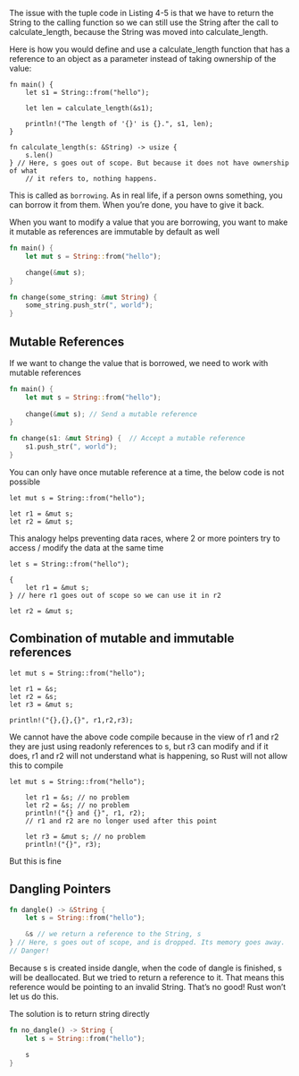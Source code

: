 The issue with the tuple code in Listing 4-5 is that we have to return the String to the calling function so we can still use the String after the call to calculate_length, because the String was moved into calculate_length.

Here is how you would define and use a calculate_length function that has a reference to an object as a parameter instead of taking ownership of the value:

```
fn main() {
    let s1 = String::from("hello");

    let len = calculate_length(&s1);

    println!("The length of '{}' is {}.", s1, len);
}

fn calculate_length(s: &String) -> usize {
    s.len()
} // Here, s goes out of scope. But because it does not have ownership of what
    // it refers to, nothing happens.
```

This is called as `borrowing`.  As in real life, if a person owns something, you can borrow it from them. 
When you’re done, you have to give it back.

When you want to modify a value that you are borrowing, you want to make it mutable as references are immutable by 
default as well

```rust
fn main() {
    let mut s = String::from("hello");

    change(&mut s);
}

fn change(some_string: &mut String) {
    some_string.push_str(", world");
}
```

## Mutable References
If we want to change the value that is borrowed, we need to work with mutable references

```rust
fn main() {
    let mut s = String::from("hello");
    
    change(&mut s); // Send a mutable reference
}

fn change(s1: &mut String) {  // Accept a mutable reference
    s1.push_str(", world");
}
```

You can only have once mutable reference at a time, the below code is not possible

```
let mut s = String::from("hello");

let r1 = &mut s;
let r2 = &mut s;
```

This analogy helps preventing data races, where 2 or more pointers try to access / modify the data at the same time

```
let s = String::from("hello");

{
    let r1 = &mut s;
} // here r1 goes out of scope so we can use it in r2

let r2 = &mut s;
```

## Combination of mutable and immutable references
```
let mut s = String::from("hello");

let r1 = &s;
let r2 = &s;
let r3 = &mut s;

println!("{},{},{}", r1,r2,r3);
```
We cannot have the above code compile because in the view of r1 and r2 they are just using readonly references to s, but 
r3 can modify and if it does, r1 and r2 will not understand what is happening, so Rust will not allow this to compile

```
let mut s = String::from("hello");

    let r1 = &s; // no problem
    let r2 = &s; // no problem
    println!("{} and {}", r1, r2);
    // r1 and r2 are no longer used after this point

    let r3 = &mut s; // no problem
    println!("{}", r3);
```
But this is fine

## Dangling Pointers
```rust
fn dangle() -> &String {
    let s = String::from("hello");

    &s // we return a reference to the String, s
} // Here, s goes out of scope, and is dropped. Its memory goes away.
// Danger!
```
Because s is created inside dangle, when the code of dangle is finished, s will be deallocated. But we tried to return 
a reference to it. That means this reference would be pointing to an invalid String. That’s no good! Rust won’t
let us do this.

The solution is to return string directly
```rust
fn no_dangle() -> String {
    let s = String::from("hello");

    s
}
```